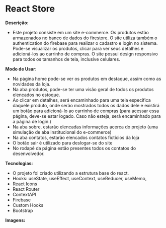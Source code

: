 # React Store

**Descrição:**
 - Este projeto consiste em um site e-commerce. Os produtos estão armazenados no banco de dados do firestore. O site utiliza também o authentication do firebase para realizar o cadastro e login no sistema. Pode-se visualizar os produtos, clicar para ver seus detalhes e adicioná-los ao carrinho de compras. O site possui design responsivo para todos os tamanhos de tela, inclusive celulares. 
 
 **Modo de Usar:**
 - Na página home pode-se ver os produtos em destaque, assim como as novidades da loja. 
 - Na aba produtos, pode-se ter uma visão geral de todos os produtos elencados no estoque.
 - Ao clicar em detalhes, será encaminhado para uma tela específica daquele produto, onde serão mostrados todos os dados dele e existirá um botão para adicioná-lo ao      carrinho de compras (para acessar essa página, deve-se estar logado. Caso não esteja, será encaminhado para a página de login.)
 - Na aba sobre, estarão elencadas informações acerca do projeto (uma simulação de aba institucional do e-commerce)
 - Na aba contatos, estarão elencados contatos fictícios da loja
 - O botão sair é utilizado para deslogar-se do site
 - No rodapé da página estão presentes todos os contatos do desenvolvedor.
 
 **Tecnologias:**
 - O projeto foi criado utilizando a estrutura base do react.
 - Hooks: useState, useEffect, useContext, useReducer, useMemo, 
 - React Icons
 - React Router
 - ContextAPI
 - Firebase
 - Custom Hooks
 - Bootstrap
 
 **Imagens:**
